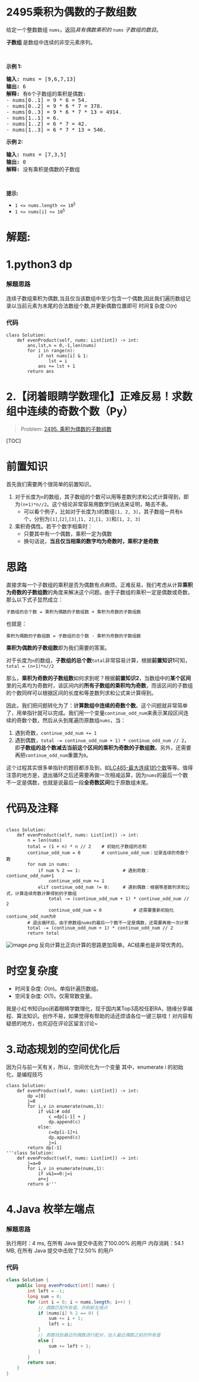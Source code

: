 # 2495乘积为偶数的子数组数
<p>给定一个整数数组 <code>nums</code>，返回<em>具有偶数乘积的 </em><code>nums</code><em> 子数组的数目</em>。</p>

<p><strong>子数组&nbsp;</strong>是数组中连续的非空元素序列。</p>

<p>&nbsp;</p>

<p><strong>示例 1:</strong></p>

<pre>
<strong>输入:</strong> nums = [9,6,7,13]
<strong>输出:</strong> 6
<strong>解释:</strong> 有6个子数组的乘积是偶数:
- nums[0..1] = 9 * 6 = 54.
- nums[0..2] = 9 * 6 * 7 = 378.
- nums[0..3] = 9 * 6 * 7 * 13 = 4914.
- nums[1..1] = 6.
- nums[1..2] = 6 * 7 = 42.
- nums[1..3] = 6 * 7 * 13 = 546.
</pre>

<p><strong>示例 2:</strong></p>

<pre>
<strong>输入:</strong> nums = [7,3,5]
<strong>输出:</strong> 0
<strong>解释:</strong> 没有乘积是偶数的子数组
</pre>

<p>&nbsp;</p>

<p><strong>提示:</strong></p>

<ul>
	<li><code>1 &lt;= nums.length &lt;= 10<sup>5</sup></code></li>
	<li><code>1 &lt;= nums[i] &lt;= 10<sup>5</sup></code></li>
</ul>
































# 解题:
# 1.python3 dp
### 解题思路
连续子数组乘积为偶数,当且仅当该数组中至少包含一个偶数,因此我们遍历数组记录以当前元素为末尾的合法数组个数,并更新偶数位置即可
时间复杂度:O(n)

### 代码

```python3
class Solution:
    def evenProduct(self, nums: List[int]) -> int:
        ans,lst,n = 0,-1,len(nums)
        for i in range(n):
            if not nums[i] & 1:
                lst = i
            ans += lst + 1
        return ans  
```
# 2.【闭着眼睛学数理化】正难反易！求数组中连续的奇数个数（Py）
> Problem: [2495. 乘积为偶数的子数组数](https://leetcode.cn/problems/number-of-subarrays-having-even-product/description/)

[TOC]

# 前置知识
首先我们需要两个很简单的前置知识。
1. 对于长度为`n`的数组，其子数组的个数可以用等差数列求和公式计算得到，即为`(n+1)*n//2`。这个结论非常容易用数学归纳法来证明，略去不表。
    - 可以看个例子，比如对于长度为`3`的数组`[1, 2, 3]`，其子数组一共有`6`个，分别为`[1]`,`[2]`,`[3]`,`[1, 2]`,`[1, 3]`和`[1, 2, 3]`
2. 乘积奇偶性。若干个数字相乘时：
    - 只要其中有一个偶数，乘积一定为偶数
    - 换句话说，**当且仅当相乘的数字均为奇数时，乘积才是奇数**

# 思路

直接求每一个子数组的乘积是否为偶数有点麻烦。正难反易，我们考虑从计算**乘积为奇数的子数组数**的角度来解决这个问题。由于子数组的乘积一定是偶数或奇数，那么以下式子显然成立：

`子数组的总个数 = 乘积为偶数的子数组数 + 乘积为奇数的子数组数`

也就是：

`乘积为偶数的子数组数 = 子数组的总个数 - 乘积为奇数的子数组数`

**乘积为偶数的子数组数**即为我们需要的答案。

对于长度为`n`的数组，**子数组的总个数**`total`非常容易计算，根据**前置知识1**可知，`total = (n+1)*n//2`

那么，**乘积为奇数的子数组数**如何求到呢？根据**前置知识2**，当数组中的**某个区间**里的元素均为奇数时，该区间内的**所有子数组的乘积均为奇数**，而该区间的子数组的个数同样可以根据区间的长度和等差数列求和公式来计算得到。

因此，我们把问题转化为了：**计算数组中连续的奇数个数**。这个问题就非常简单了，用单指针就可以完成。我们用一个变量`continue_odd_num`来表示某段区间连续的奇数个数，然后从头到尾遍历原数组`nums`，当：
1. 遇到奇数，`continue_odd_num += 1`
2. 遇到偶数，`total -= continue_odd_num + 1) * continue_odd_num // 2`，即**子数组的总个数减去当前这个区间的乘积为奇数的子数组数**。另外，还需要再把`continue_odd_num`重置为`0`。

这个过程其实很多单指针的题目都涉及到，如[LC485-最大连续1的个数](https://leetcode.cn/problems/max-consecutive-ones/)等等。值得注意的地方是，退出循环之后还需要再做一次相减运算，因为`nums`的最后一个数不一定是偶数，也就是说最后一段**全奇数区间**位于原数组末尾。


# 代码及注释
```Python3 []

class Solution:
    def evenProduct(self, nums: List[int]) -> int:
        n = len(nums)
        total = (1 + n) * n // 2    # 初始化子数组的总和
        continue_odd_num = 0        # contiune_odd_num：记录连续的奇数个数
        for num in nums:
            if num % 2 == 1:                # 遇到奇数：contiune_odd_num+1
                continue_odd_num += 1
            elif continue_odd_num != 0:     # 遇到偶数：根据等差数列求和公式，计算连续奇数计算得到的子数组
                total -= (continue_odd_num + 1) * continue_odd_num // 2
                continue_odd_num = 0            # 还需要重新初始化contiune_odd_num为0
        # 退出循环后，由于原数组nums的最后一个数不一定是偶数，还需要再做一次计算
        total -= (continue_odd_num + 1) * continue_odd_num // 2
        return total

```

![image.png](https://pic.leetcode.cn/1677913057-KnMMKQ-image.png)
反向计算比正向计算的思路更加简单。AC结果也是非常优秀的。


# 时空复杂度
- 时间复杂度: $O(n)$。单指针遍历数组。
- 空间复杂度: $O(1)$。仅需常数变量。


我是小红书知识po闭着眼睛学数理化，现于国内某Top3高校任职RA，随缘分享编程、算法知识。创作不易，如果觉得有帮助的话还烦请各位一键三联哇！对内容有疑惑的地方，也欢迎在评论区留言讨论~



# 3.动态规划的空间优化后
因为只与前一天有关，所以，空间优化为一个变量
其中，enumerate i 的初始化，是编程技巧
```
class Solution:
    def evenProduct(self, nums: List[int]) -> int:
        dp =[0] 
        j=0
        for i,v in enumerate(nums,1):
            if v&1:# odd
                c =dp[i-1] + j
                dp.append(c)
            else:
                c=dp[i-1]+i 
                dp.append(c)
                j=i
        return dp[-1]
'''class Solution:
    def evenProduct(self, nums: List[int]) -> int:
        j=a=0
        for i,v in enumerate(nums,1):
            if v&1==0:j=i
            a+=j
        return a'''
```

# 4.Java 枚举左端点
### 解题思路
执行用时：4 ms, 在所有 Java 提交中击败了100.00% 的用户
内存消耗：54.1 MB, 在所有 Java 提交中击败了12.50% 的用户

### 代码

```java
class Solution {
    public long evenProduct(int[] nums) {
        int left = -1;
        long sum = 0;
        for (int i = 0; i < nums.length; i++) {
            // 偶数匹配所有值，并刷新左端点
            if (nums[i] % 2 == 0) {
                sum += i + 1;
                left = i;
            }
            // 奇数找到最近的偶数进行配对，加入最近偶数之前的所有值
            else {
                sum += left + 1;
            }
        }
        return sum;
    }
}

```
